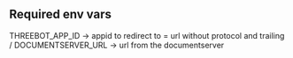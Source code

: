## Required env vars
THREEBOT_APP_ID -> appid to redirect to = url without protocol and trailing /
DOCUMENTSERVER_URL -> url from the documentserver